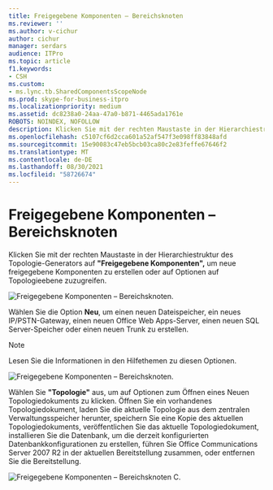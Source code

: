 ```yaml
---
title: Freigegebene Komponenten – Bereichsknoten
ms.reviewer: ''
ms.author: v-cichur
author: cichur
manager: serdars
audience: ITPro
ms.topic: article
f1.keywords:
- CSH
ms.custom:
- ms.lync.tb.SharedComponentsScopeNode
ms.prod: skype-for-business-itpro
ms.localizationpriority: medium
ms.assetid: dc8238a0-24aa-47a0-b871-4465ada1761e
ROBOTS: NOINDEX, NOFOLLOW
description: Klicken Sie mit der rechten Maustaste in der Hierarchiestruktur des Topologie-Generators auf "Freigegebene Komponenten", um neue freigegebene Komponenten zu erstellen oder auf Optionen auf Topologieebene zuzugreifen.
ms.openlocfilehash: c5107cf6d2cca601a52af547f3e098ff83848afd
ms.sourcegitcommit: 15e90083c47eb5bcb03ca80c2e83feffe67646f2
ms.translationtype: MT
ms.contentlocale: de-DE
ms.lasthandoff: 08/30/2021
ms.locfileid: "58726674"
---
```

# <a name="shared-components-scope-node"></a>Freigegebene Komponenten – Bereichsknoten
 
Klicken Sie mit der rechten Maustaste in der Hierarchiestruktur des Topologie-Generators auf **"Freigegebene Komponenten",** um neue freigegebene Komponenten zu erstellen oder auf Optionen auf Topologieebene zuzugreifen.
  
![Freigegebene Komponenten – Bereichsknoten.](../../../media/Shared_Components_Scope_Node.jpg)
  
Wählen Sie die Option **Neu**, um einen neuen Dateispeicher, ein neues IP/PSTN-Gateway, einen neuen Office Web Apps-Server, einen neuen SQL Server-Speicher oder einen neuen Trunk zu erstellen.
  
> [!NOTE]
> Lesen Sie die Informationen in den Hilfethemen zu diesen Optionen. 
  
![Freigegebene Komponenten – Bereichsknoten.](../../../media/Shared_Components_Scope_NodeB.jpg)
  
Wählen Sie **"Topologie"** aus, um auf Optionen zum Öffnen eines Neuen Topologiedokuments zu klicken. Öffnen Sie ein vorhandenes Topologiedokument, laden Sie die aktuelle Topologie aus dem zentralen Verwaltungsspeicher herunter, speichern Sie eine Kopie des aktuellen Topologiedokuments, veröffentlichen Sie das aktuelle Topologiedokument, installieren Sie die Datenbank, um die derzeit konfigurierten Datenbankkonfigurationen zu erstellen, führen Sie Office Communications Server 2007 R2 in der aktuellen Bereitstellung zusammen, oder entfernen Sie die Bereitstellung.
  
![Freigegebene Komponenten – Bereichsknoten C.](../../../media/Shared_Components_Scope_NodeC.jpg)
  

